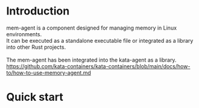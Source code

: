 # Introduction
mem-agent is a component designed for managing memory in Linux environments.<br>
It can be executed as a standalone executable file or integrated as a library into other Rust projects.<br>
<br>
The mem-agent has been integrated into the kata-agent as a library.
https://github.com/kata-containers/kata-containers/blob/main/docs/how-to/how-to-use-memory-agent.md

# Quick start
